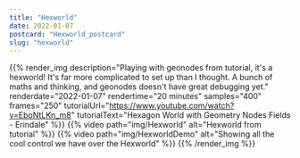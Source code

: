 ```yaml
---
title: "Hexworld"
date: 2022-01-07
postcard: "Hexworld_postcard"
slug: "hexworld"
---
```


{{% render_img
  description="Playing with geonodes from tutorial, it's a hexworld! It's far more complicated to set up than I thought. A bunch of maths and thinking, and geonodes doesn't have great debugging yet."
  renderdate="2022-01-07"
  rendertime="20 minutes"
  samples="400"
  frames="250"
  tutorialUrl="https://www.youtube.com/watch?v=EboNtLKn_m8"
  tutorialText="Hexagon World with Geometry Nodes Fields - Erindale" %}}
{{% video path="img/Hexworld" alt="Hexworld from tutorial" %}}
{{% video path="img/HexworldDemo" alt="Showing all the cool control we have over the Hexworld" %}}
{{% /render_img %}}

